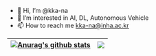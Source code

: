 
- 👋 Hi, I’m @kka-na
- 👀 I’m interested in AI, DL, Autonomous Vehicle
- 📫 How to reach me kka-na@inha.ac.kr

| <a href="https://github.com/anuraghazra/github-readme-stats"><img align="center" src="https://github-readme-stats-ruby-one.vercel.app/api?username=kka-na&show_icons=true&include_all_commits=true&theme=buefy&hide_border=true" alt="Anurag's github stats" /></a> | <a href="https://github.com/anuraghazra/github-readme-stats"><img align="center" src="https://github-readme-stats-ruby-one.vercel.app/api/top-langs/?username=kka-na&layout=compact&theme=buefy&hide_border=true" /></a> |
| ------------- | ------------- |
